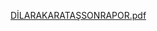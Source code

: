 [DİLARAKARATAŞSONRAPOR.pdf](https://github.com/Karatasdilara/PlantApp/files/14145115/DILARAKARATASSONRAPOR.pdf)

